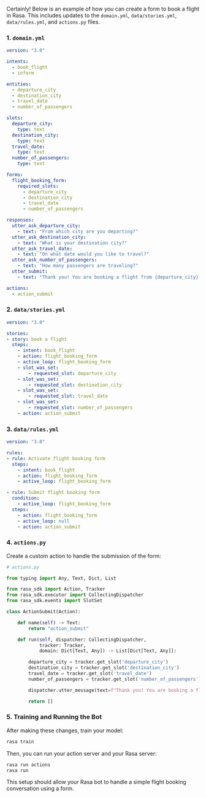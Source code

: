 Certainly! Below is an example of how you can create a form to book a flight in Rasa. This includes updates to the `domain.yml`, `data/stories.yml`, `data/rules.yml`, and `actions.py` files.

### 1. `domain.yml`

```yaml
version: "3.0"

intents:
  - book_flight
  - inform

entities:
  - departure_city
  - destination_city
  - travel_date
  - number_of_passengers

slots:
  departure_city:
    type: text
  destination_city:
    type: text
  travel_date:
    type: text
  number_of_passengers:
    type: text

forms:
  flight_booking_form:
    required_slots:
      - departure_city
      - destination_city
      - travel_date
      - number_of_passengers

responses:
  utter_ask_departure_city:
    - text: "From which city are you departing?"
  utter_ask_destination_city:
    - text: "What is your destination city?"
  utter_ask_travel_date:
    - text: "On what date would you like to travel?"
  utter_ask_number_of_passengers:
    - text: "How many passengers are traveling?"
  utter_submit:
    - text: "Thank you! You are booking a flight from {departure_city} to {destination_city} on {travel_date} for {number_of_passengers} passengers."

actions:
  - action_submit
```

### 2. `data/stories.yml`

```yaml
version: "3.0"

stories:
- story: book a flight
  steps:
    - intent: book_flight
    - action: flight_booking_form
    - active_loop: flight_booking_form
    - slot_was_set:
        - requested_slot: departure_city
    - slot_was_set:
        - requested_slot: destination_city
    - slot_was_set:
        - requested_slot: travel_date
    - slot_was_set:
        - requested_slot: number_of_passengers
    - action: action_submit
```

### 3. `data/rules.yml`

```yaml
version: "3.0"

rules:
- rule: Activate flight booking form
  steps:
    - intent: book_flight
    - action: flight_booking_form
    - active_loop: flight_booking_form

- rule: Submit flight booking form
  condition:
    - active_loop: flight_booking_form
  steps:
    - action: flight_booking_form
    - active_loop: null
    - action: action_submit
```

### 4. `actions.py`

Create a custom action to handle the submission of the form:

```python
# actions.py

from typing import Any, Text, Dict, List

from rasa_sdk import Action, Tracker
from rasa_sdk.executor import CollectingDispatcher
from rasa_sdk.events import SlotSet

class ActionSubmit(Action):

    def name(self) -> Text:
        return "action_submit"

    def run(self, dispatcher: CollectingDispatcher,
            tracker: Tracker,
            domain: Dict[Text, Any]) -> List[Dict[Text, Any]]:

        departure_city = tracker.get_slot('departure_city')
        destination_city = tracker.get_slot('destination_city')
        travel_date = tracker.get_slot('travel_date')
        number_of_passengers = tracker.get_slot('number_of_passengers')

        dispatcher.utter_message(text=f"Thank you! You are booking a flight from {departure_city} to {destination_city} on {travel_date} for {number_of_passengers} passengers.")

        return []
```

### 5. Training and Running the Bot

After making these changes, train your model:

```bash
rasa train
```

Then, you can run your action server and your Rasa server:

```bash
rasa run actions
rasa run
```

This setup should allow your Rasa bot to handle a simple flight booking conversation using a form.
